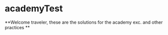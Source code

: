 # academyTest

**Welcome traveler, these are the solutions for the academy exc. and other practices  **
